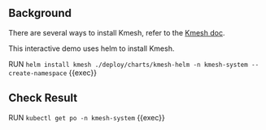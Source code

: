 ## Background

There are several ways to install Kmesh, refer to the [Kmesh doc](https://kmesh.net/en/docs/setup/quickstart/#install-kmesh).

This interactive demo uses helm to install Kmesh.

RUN `helm install kmesh ./deploy/charts/kmesh-helm -n kmesh-system --create-namespace` {{exec}}

## Check Result

RUN `kubectl get po -n kmesh-system` {{exec}}